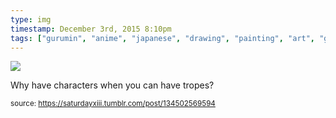 ```yaml
---
type: img
timestamp: December 3rd, 2015 8:10pm
tags: ["gurumin", "anime", "japanese", "drawing", "painting", "art", "game"]
---
```

<img src="https://saturdayxiii.github.io/media/134502569594.png"/>

Why have characters when you can have tropes?
 
  
<small>source: https://saturdayxiii.tumblr.com/post/134502569594</small>